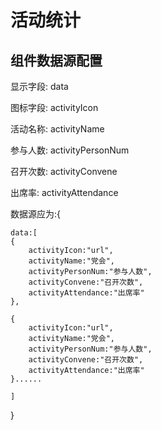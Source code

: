 # 活动统计
## 组件数据源配置
显示字段: data

图标字段: activityIcon

活动名称: activityName

参与人数: activityPersonNum

召开次数: activityConvene

出席率:   activityAttendance

数据源应为:{

    data:[
    {
        activityIcon:"url",
        activityName:"党会",
        activityPersonNum:"参与人数",
        activityConvene:"召开次数",
        activityAttendance:"出席率"
    },

    {
        activityIcon:"url",
        activityName:"党会",
        activityPersonNum:"参与人数",
        activityConvene:"召开次数",
        activityAttendance:"出席率"
    }......

    ]

}
